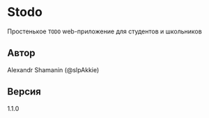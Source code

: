 # Stodo

Простенькое `TODO` web-приложение для студентов и школьников

## Автор

Alexandr Shamanin (@slpAkkie)

## Версия

1.1.0
